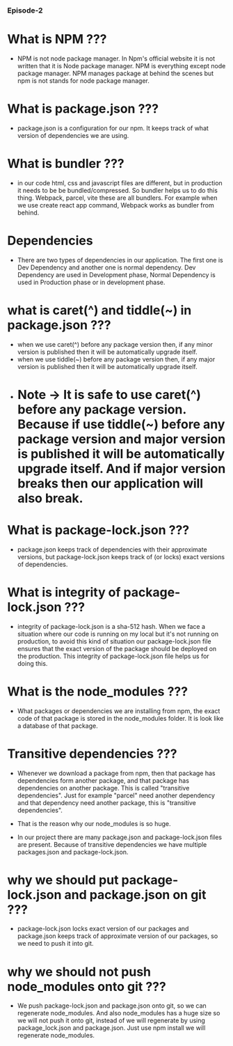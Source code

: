 ### Episode-2

# What is NPM ???
* NPM is not node package manager. In Npm's official website it is not written that it is Node package manager. NPM is everything except node package manager. NPM manages package at behind the scenes but npm is not stands for node package manager.

# What is package.json ???
* package.json is a configuration for our npm. It keeps track of what version of dependencies we are using.

# What is bundler ???
* in our code html, css and javascript files are different, but in production it needs to be be bundled/compressed. So bundler helps us to do this thing. Webpack, parcel, vite these are all bundlers. For example when we use create react app command, Webpack works as bundler from behind.

# Dependencies
* There are two types of dependencies in our application. The first one is Dev Dependency and another one is normal dependency. Dev Dependency are used in Development phase, Normal Dependency is used in Production phase or in development phase.

# what is caret(^) and tiddle(~) in package.json ???
* when we use caret(^) before any package version then, if any minor version is published then it will be automatically upgrade itself.
* when we use tiddle(~) before any package version then, if any major version is published then it will be automatically upgrade itself.
* # Note -> It is safe to use caret(^) before any package version. Because if use tiddle(~) before any package version and major version is published it will be automatically upgrade itself. And if major version breaks then our application will also break.

# What is package-lock.json ???
* package.json keeps track of dependencies with their approximate versions, but package-lock.json keeps track of (or locks) exact versions of dependencies.

# What is integrity of package-lock.json ???
* integrity of package-lock.json is a sha-512 hash. When we face a situation where our code is running on my local but it's not running on production, to avoid this kind of situation our package-lock.json file ensures that the exact version of the package should be deployed on the production. This integrity of package-lock.json file helps us for doing this.

# What is the node_modules ???
* What packages or dependencies we are installing from npm, the exact code of that package is stored in the node_modules folder. It is look like a database of that package.

# Transitive dependencies ???
* Whenever we download a package from npm, then that package has dependencies form another package, and that package has dependencies on another package. This is called "transitive dependencies". Just for example "parcel" need another dependency and that dependency need another package, this is "transitive dependencies".

* That is the reason why our node_modules is so huge.

* In our project there are many package.json and package-lock.json files are present. Because of transitive dependencies we have multiple packages.json and package-lock.json.


# why we should put package-lock.json and package.json on git ???
* package-lock.json locks exact version of our packages and package.json keeps track of approximate version of our packages, so we need to push it into git.

# why we should not push node_modules onto git ???
* We push package-lock.json and package.json onto git, so we can regenerate node_modules. And also node_modules has a huge size so we will not push it onto git, instead of we will regenerate by using package_lock.json and package.json. Just use npm install we will regenerate node_modules.
